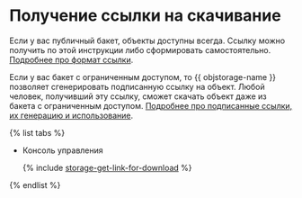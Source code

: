 # Получение ссылки на скачивание

Если у вас публичный бакет, объекты доступны всегда. Ссылку можно получить по этой инструкции либо сформировать самостоятельно. [Подробнее про формат ссылки](../../concepts/object.md#object-url).

Если у вас бакет с ограниченным доступом, то {{ objstorage-name }} позволяет сгенерировать подписанную ссылку на объект. Любой человек, получивший эту ссылку, сможет скачать объект даже из бакета с ограниченным доступом. [Подробнее про подписанные ссылки, их генерацию и использование](../../concepts/pre-signed-urls).

{% list tabs %}

- Консоль управления

  {% include [storage-get-link-for-download](../../_includes_service/storage-get-link-for-download.md) %}

{% endlist %}
